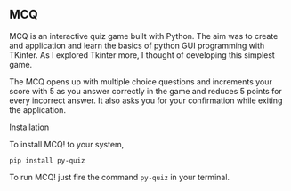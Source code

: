 MCQ
------
MCQ is an interactive quiz game built with Python. The aim was to create and application and learn the basics of python GUI programming with TKinter. As I explored Tkinter more, I thought of developing this simplest game.

The MCQ opens up with multiple choice questions and increments your score with 5 as you answer correctly in the game and reduces 5 points for every incorrect answer. It also asks you for your confirmation while exiting the application.

Installation

To install MCQ! to your system,

`pip install py-quiz`

To run MCQ! just fire the command `py-quiz` in your terminal.